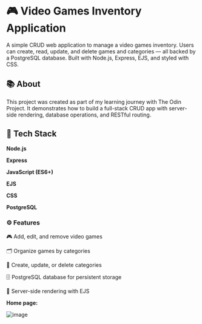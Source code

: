 # 🎮 Video Games Inventory Application

A simple CRUD web application to manage a video games inventory. Users can create, read, update, and delete games and categories — all backed by a PostgreSQL database.
Built with Node.js, Express, EJS, and styled with CSS.

## 📚 About
This project was created as part of my learning journey with The Odin Project. It demonstrates how to build a full-stack CRUD app with server-side rendering, database operations, and RESTful routing.

## 🧰 Tech Stack

**Node.js**

**Express**

**JavaScript (ES6+)**

**EJS**

**CSS**

**PostgreSQL**


### ⚙️ Features

🎮 Add, edit, and remove video games

🗂️ Organize games by categories

📝 Create, update, or delete categories

🗄️ PostgreSQL database for persistent storage

📜 Server-side rendering with EJS

**Home page:**

![image](https://github.com/user-attachments/assets/a2d2fd0f-7817-4a56-9fd3-a0f5e7423161)
